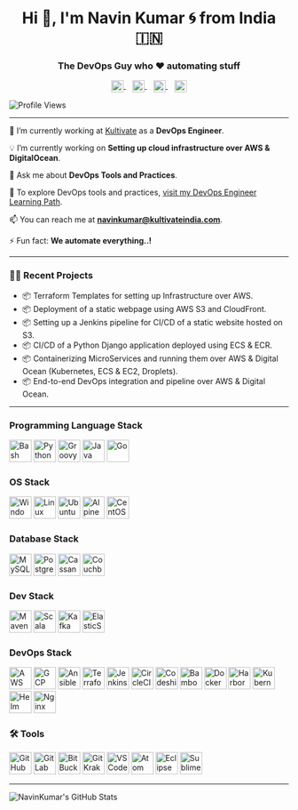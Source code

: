 <h1 align="center">Hi 👋, I'm Navin Kumar 🌀 from India 🇮🇳</h1>
<h3 align="center">The DevOps Guy who ♥ automating stuff</h3>

<p align="center">
  <a href="https://www.linkedin.com/in/navin-kumar-3161a620a" target="_blank">
    <img align="center" src="https://www.vectorlogo.zone/logos/linkedin/linkedin-icon.svg" alt="LinkedIn" width="22px" />
  </a>
  &nbsp;&nbsp;
  <a href="https://stackoverflow.com" target="_blank">
    <img align="center" src="https://www.vectorlogo.zone/logos/stackoverflow/stackoverflow-icon.svg" alt="Stack Overflow" width="22px" />
  </a>
  &nbsp;&nbsp;
  <a href="https://fb.com" target="_blank">
    <img align="center" src="https://www.vectorlogo.zone/logos/facebook/facebook-icon.svg" alt="Facebook" width="22px" />
  </a>
  &nbsp;&nbsp;
  <a href="https://instagram.com/__shoot__the__kuruvi" target="_blank">
    <img align="center" src="https://www.vectorlogo.zone/logos/instagram/instagram-icon.svg" alt="Instagram" width="22px" />
  </a>
</p>

![Profile Views](https://komarev.com/ghpvc/?username=navin-kumar10&style=flat-square&color=blue)

---

🏢 I’m currently working at [Kultivate](https://www.kultivate.in/) as a **DevOps Engineer**.

💡 I’m currently working on **Setting up cloud infrastructure over AWS & DigitalOcean**.

💬 Ask me about **DevOps Tools and Practices**.

🚀 To explore DevOps tools and practices, [visit my DevOps Engineer Learning Path](https://navin-kumar10.github.io/DevOps-repo/).

📫 You can reach me at **navinkumar@kultivateindia.com**.

⚡ Fun fact: **We automate everything..!**

---

### 👨‍💻 Recent Projects

- 📦 Terraform Templates for setting up Infrastructure over AWS.
- 📦 Deployment of a static webpage using AWS S3 and CloudFront.
- 📦 Setting up a Jenkins pipeline for CI/CD of a static website hosted on S3.
- 📦 CI/CD of a Python Django application deployed using ECS & ECR.
- 📦 Containerizing MicroServices and running them over AWS & Digital Ocean (Kubernetes, ECS & EC2, Droplets).
- 📦 End-to-end DevOps integration and pipeline over AWS & Digital Ocean.

---

### Programming Language Stack
<p align="left">
  <img src="https://www.vectorlogo.zone/logos/gnu_bash/gnu_bash-icon.svg" alt="Bash" title="Bash" width="40" height="40"/>
  <img src="https://www.vectorlogo.zone/logos/python/python-icon.svg" alt="Python" title="Python" width="40" height="40"/>
  <img src="https://www.vectorlogo.zone/logos/apache_groovy/apache_groovy-icon.svg" alt="Groovy" title="Groovy" width="40" height="40"/>
  <img src="https://www.vectorlogo.zone/logos/java/java-icon.svg" alt="Java" title="Java" width="40" height="40"/>
  <img src="https://www.vectorlogo.zone/logos/golang/golang-icon.svg" alt="Go" title="Go" width="40" height="40"/>
</p>

### OS Stack
<p align="left">
  <img src="https://www.vectorlogo.zone/logos/microsoft_windows/microsoft_windows-icon.svg" alt="Windows" title="Windows" width="40" height="40"/>
  <img src="https://www.vectorlogo.zone/logos/linux/linux-icon.svg" alt="Linux" title="Linux" width="40" height="40"/>
  <img src="https://www.vectorlogo.zone/logos/ubuntu/ubuntu-icon.svg" alt="Ubuntu" title="Ubuntu" width="40" height="40"/>
  <img src="https://www.vectorlogo.zone/logos/alpinelinux/alpinelinux-icon.svg" alt="Alpine" title="Alpine" width="40" height="40"/>
  <img src="https://www.vectorlogo.zone/logos/centos/centos-icon.svg" alt="CentOS" title="CentOS" width="40" height="40"/>
</p>

### Database Stack
<p align="left">
  <img src="https://www.vectorlogo.zone/logos/mysql/mysql-icon.svg" alt="MySQL" title="MySQL" width="40" height="40"/>
  <img src="https://www.vectorlogo.zone/logos/postgresql/postgresql-icon.svg" alt="PostgreSQL" title="PostgreSQL" width="40" height="40"/>
  <img src="https://www.vectorlogo.zone/logos/apache_cassandra/apache_cassandra-icon.svg" alt="Cassandra" title="Cassandra" width="40" height="40"/>
  <img src="https://www.vectorlogo.zone/logos/couchbase/couchbase-icon.svg" alt="Couchbase" title="Couchbase" width="40" height="40"/>
</p>

### Dev Stack
<p align="left">
  <img src="https://www.vectorlogo.zone/logos/apache_maven/apache_maven-icon.svg" alt="Maven" title="Maven" width="40" height="40"/>
  <img src="https://www.vectorlogo.zone/logos/scala-lang/scala-lang-icon.svg" alt="Scala SBT" title="Scala SBT" width="40" height="40"/>
  <img src="https://www.vectorlogo.zone/logos/apache_kafka/apache_kafka-icon.svg" alt="Kafka" title="Kafka" width="40" height="40"/>
  <img src="https://www.vectorlogo.zone/logos/elastic/elastic-icon.svg" alt="ElasticSearch" title="ElasticSearch" width="40" height="40"/>
</p>

### DevOps Stack 
<p align="left">
  <img src="https://www.vectorlogo.zone/logos/amazon_aws/amazon_aws-icon.svg" alt="AWS" title="AWS" width="40" height="40"/>
  <img src="https://www.vectorlogo.zone/logos/google_cloud/google_cloud-icon.svg" alt="GCP" title="GCP" width="40" height="40"/>
  <img src="https://www.vectorlogo.zone/logos/ansible/ansible-icon.svg" alt="Ansible" title="Ansible" width="40" height="40"/>
  <img src="https://www.vectorlogo.zone/logos/terraformio/terraformio-icon.svg" alt="Terraform" title="Terraform" width="40" height="40"/>
  <img src="https://www.vectorlogo.zone/logos/jenkins/jenkins-icon.svg" alt="Jenkins" title="Jenkins" width="40" height="40"/>
  <img src="https://www.vectorlogo.zone/logos/circleci/circleci-icon.svg" alt="CircleCI" title="CircleCI" width="40" height="40"/>
  <img src="https://www.vectorlogo.zone/logos/codeship/codeship-icon.svg" alt="Codeship" title="Codeship" width="40" height="40"/>
  <img src="https://www.vectorlogo.zone/logos/atlassian_bamboo/atlassian_bamboo-icon.svg" alt="Bamboo" title="Bamboo" width="40" height="40"/>
  <img src="https://www.vectorlogo.zone/logos/docker/docker-icon.svg" alt="Docker" title="Docker" width="40" height="40"/>
  <img src="https://www.vectorlogo.zone/logos/goharborio/goharborio-icon.svg" alt="Harbor" title="Harbor" width="40" height="40"/>
  <img src="https://www.vectorlogo.zone/logos/kubernetes/kubernetes-icon.svg" alt="Kubernetes" title="Kubernetes" width="40" height="40"/>
  <img src="https://www.vectorlogo.zone/logos/helmsh/helmsh-icon.svg" alt="Helm" title="Helm" width="40" height="40"/>
  <img src="https://www.vectorlogo.zone/logos/nginx/nginx-icon.svg" alt="Nginx" title="Nginx" width="40" height="40"/>
</p>

### 🛠 Tools
<p align="left">
  <img src="https://www.vectorlogo.zone/logos/github/github-icon.svg" alt="GitHub" title="GitHub" width="40" height="40"/>
  <img src="https://www.vectorlogo.zone/logos/gitlab/gitlab-icon.svg" alt="GitLab" title="GitLab" width="40" height="40"/>
  <img src="https://www.vectorlogo.zone/logos/bitbucket/bitbucket-icon.svg" alt="BitBucket" title="BitBucket" width="40" height="40"/>
  <img src="https://www.vectorlogo.zone/logos/gitkraken/gitkraken-icon.svg" alt="GitKraken" title="GitKraken" width="40" height="40"/>
  <img src="https://www.vectorlogo.zone/logos/visualstudio_code/visualstudio_code-icon.svg" alt="VS Code" title="VS Code" width="40" height="40"/>
  <img src="https://www.vectorlogo.zone/logos/atom_io/atom_io-icon.svg" alt="Atom" title="Atom" width="40" height="40"/>
  <img src="https://www.vectorlogo.zone/logos/eclipse/eclipse-icon.svg" alt="Eclipse" title="Eclipse" width="40" height="40"/>
  <img src="https://www.vectorlogo.zone/logos/sublimetext/sublimetext-icon.svg" alt="Sublime" title="Sublime" width="40" height="40"/>
</p>

---

![NavinKumar's GitHub Stats](https://github-readme-stats.vercel.app/api?username=navin-kumar10&show_icons=true&hide_border=true&theme=radical)
